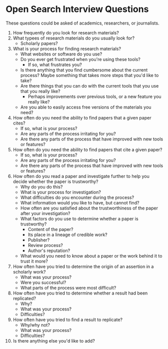 # Open Search Interview Questions

These questions could be asked of academics, researchers, or journalists.

1. How frequently do you look for research materials?
1. What typees of research materials do you usually look for?
	- Scholarly papers?
1. What is your process for finding research materials?
	- What websites or software do you use?
	- Do you ever get frustrated when you're using these tools?
		- If so, what frustrates you?
	- Is there anything that you find cumbersome about the current process? Maybe something that takes more steps that you'd like to take?
	- Are there things that you can do with the current tools that you use that you really like?
		- Perhaps improvements over previous tools, or a new feature you really like?
	- Are you able to easily access free versions of the materials you need?
1. How often do you need the ability to find papers that a given paper cites?
	- If so, what is your process?
	- Are any parts of the process irritating for you?
	- Are there any parts of the process that have improved with new tools or features?
1. How often do you need the ability to find papers that cite a given paper?
	- If so, what is your process?
	- Are any parts of the process irritating for you?
	- Are there any parts of the process that have improved with new tools or features?
1. How often do you read a paper and investigate further to help you decide whether the paper is trustworthy?
	- Why do you do this?
	- What is your process for investigation?
	- What difficulties do you encounter during the process?
	- What information would you like to have, but cannot find?
	- How often are you satisfied about the trustworthiness of the paper after your investigation?
	- What factors do you use to determine whether a paper is trustworthy?
		- Content of the paper?
		- Its place in a lineage of credible work?
		- Publisher?
		- Review process?
		- Author's reputation?
	- What would you need to know about a paper or the work behind it to trust it more?
1. How often have you tried to determine the origin of an assertion in a scholarly work?
	- What was your process?
	- Were you successful?
	- What parts of the process were most difficult?
1. How often have you tried to determine whether a result had been replicated?
	- Why?
	- What was your process?
	- Difficulties?
1. How often have you tried to find a result to replicate?
	- Why/why not?
	- What was your process?
	- Difficulties?
1. Is there anything else you'd like to add?
